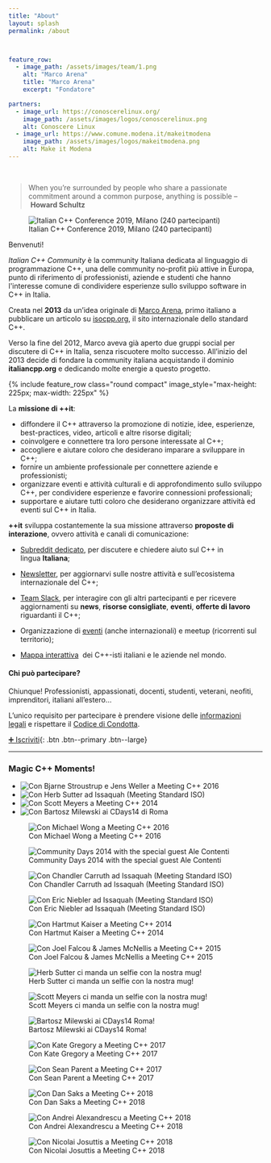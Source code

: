 ```yaml
---
title: "About"
layout: splash
permalink: /about



feature_row:
  - image_path: /assets/images/team/1.png
    alt: "Marco Arena"
    title: "Marco Arena"
    excerpt: "Fondatore"  

partners:
  - image_url: https://conoscerelinux.org/
    image_path: /assets/images/logos/conoscerelinux.png
    alt: Conoscere Linux
  - image_url: https://www.comune.modena.it/makeitmodena
    image_path: /assets/images/logos/makeitmodena.png
    alt: Make it Modena
---
```


<script src="_sass/md-gallery.js"></script>

<br />


> When you’re surrounded by people who share a passionate commitment around a common purpose, anything is possible – **Howard Schultz**

<figure>
  <img class="img-cpp-people"
  src="/assets/images/about/itcppcon19-crowd.jpg"
  alt="Italian C++ Conference 2019, Milano (240 partecipanti)">
  <figcaption>Italian C++ Conference 2019, Milano (240 partecipanti)</figcaption>
</figure>

Benvenuti!

*Italian C++ Community* è la community Italiana dedicata al linguaggio di programmazione C++, una delle community no-profit più attive in Europa, punto di riferimento di professionisti, aziende e studenti che hanno l'interesse comune di condividere esperienze sullo sviluppo software in C++ in Italia.

Creata nel **2013** da un’idea originale di [Marco Arena](http://it.linkedin.com/in/marcoarena), primo italiano a pubblicare un articolo su [isocpp.org](https://isocpp.org/), il sito internazionale dello standard C++.

Verso la fine del 2012, Marco aveva già aperto due gruppi social per discutere di C++ in Italia, senza riscuotere molto successo. All’inizio del 2013 decide di fondare la community italiana acquistando il dominio **italiancpp.org** e dedicando molte energie a questo progetto.

{% include feature_row class="round compact" image_style="max-height: 225px; max-width: 225px" %}

La **missione di ++it**:

*   diffondere il C++ attraverso la promozione di notizie, idee, esperienze, best-practices, video, articoli e altre risorse digitali;
*   coinvolgere e connettere tra loro persone interessate al C++;
*   accogliere e aiutare coloro che desiderano imparare a sviluppare in C++;
*   fornire un ambiente professionale per connettere aziende e professionisti;
*   organizzare eventi e attività culturali e di approfondimento sullo sviluppo C++, per condividere esperienze e favorire connessioni professionali;
*   supportare e aiutare tutti coloro che desiderano organizzare attività ed eventi sul C++ in Italia.

**++it** sviluppa costantemente la sua missione attraverso **proposte di interazione**, ovvero attività e canali di comunicazione:

*   [Subreddit dedicato](https://reddit.com/r/cppit), per discutere e chiedere aiuto sul C++ in lingua **Italiana**;

*   [Newsletter](/join), per aggiornarvi sulle nostre attività e sull’ecosistema internazionale del C++;

*   [Team Slack](/join), per interagire con gli altri partecipanti e per ricevere aggiornamenti su **news**, **risorse consigliate**, **eventi**, **offerte di lavoro** riguardanti il C++;

*   Organizzazione di [eventi](/archivio-eventi) (anche internazionali) e meetup (ricorrenti sul territorio);

*   [Mappa interattiva](https://www.google.com/maps/@45.7186146,-0.9182294,5z/data=!3m1!4b1!4m2!6m1!1s1kq4qEWdgLfxmDj2QOc8jIgH3yZc)  dei C++-isti italiani e le aziende nel mondo.

#### Chi può partecipare?

Chiunque! Professionisti, appassionati, docenti, studenti, veterani, neofiti, imprenditori, italiani all’estero…

L’unico requisito per partecipare è prendere visione delle [informazioni legali](/privacy-policy) e rispettare il [Codice di Condotta](/coc).

[➕ Iscriviti](/join){: .btn .btn--primary .btn--large}

* * * 

### Magic C++ Moments!

* ![Con Bjarne Stroustrup e Jens Weller a Meeting C++ 2016](assets/images/about/bjarne2016.jpg)
* ![Con Herb Sutter ad Issaquah (Meeting Standard ISO)](assets/images/about/herb2016.jpg)
* ![Con Scott Meyers a Meeting C++ 2014](assets/images/about/scott2014.jpg)
* ![Con Bartosz Milewski ai CDays14 di Roma](assets/images/about/bartosz2014.jpg)

<script>
    md_gallery();
</script>

<figure>
  <img class="img-cpp-people"
  src="assets/images/about/michael2016.jpg"
  alt="Con Michael Wong a Meeting C++ 2016">
  <figcaption>Con Michael Wong a Meeting C++ 2016</figcaption>  
</figure>

<figure>
  <img class="img-cpp-people"
  src="assets/images/about/cdays14.jpg"
  alt="Community Days 2014 with the special guest Ale Contenti">
  <figcaption>Community Days 2014 with the special guest Ale Contenti</figcaption>  
</figure>

<figure>
  <img class="img-cpp-people"
  src="assets/images/about/chandler2016.jpg"
  alt="Con Chandler Carruth ad Issaquah (Meeting Standard ISO)">
  <figcaption>Con Chandler Carruth ad Issaquah (Meeting Standard ISO)</figcaption>  
</figure>

<figure>
  <img class="img-cpp-people"
  src="assets/images/about/eric2016.jpg"
  alt="Con Eric Niebler ad Issaquah (Meeting Standard ISO)">
  <figcaption>Con Eric Niebler ad Issaquah (Meeting Standard ISO)</figcaption>  
</figure>
 
<figure>
  <img class="img-cpp-people"
  src="assets/images/about/hartmut2014.jpg"
  alt="Con Hartmut Kaiser a Meeting C++ 2014">
  <figcaption>Con Hartmut Kaiser a Meeting C++ 2014</figcaption>  
</figure>

<figure>
  <img class="img-cpp-people"
  src="assets/images/about/jj2015.jpg"
  alt="Con Joel Falcou & James McNellis a Meeting C++ 2015">
  <figcaption>Con Joel Falcou & James McNellis a Meeting C++ 2015</figcaption>  
</figure>

<figure>
  <img class="img-cpp-people"
  src="assets/images/about/herb-mug.jpg"
  alt="Herb Sutter ci manda un selfie con la nostra mug!">
  <figcaption>Herb Sutter ci manda un selfie con la nostra mug!</figcaption>  
</figure>

<figure>
  <img class="img-cpp-people"
  src="assets/images/about/scott-mug.jpg"
  alt="Scott Meyers ci manda un selfie con la nostra mug!">
  <figcaption>Scott Meyers ci manda un selfie con la nostra mug!</figcaption>  
</figure>

<figure>
  <img class="img-cpp-people"
  src="assets/images/about/bartosz-cdays.jpg"
  alt="Bartosz Milewski ai CDays14 Roma!">
  <figcaption>Bartosz Milewski ai CDays14 Roma!</figcaption>  
</figure>

<figure>
  <img class="img-cpp-people"
  src="assets/images/about/kate2017.jpg"
  alt="Con Kate Gregory a Meeting C++ 2017">
  <figcaption>Con Kate Gregory a Meeting C++ 2017</figcaption>  
</figure>

<figure>
  <img class="img-cpp-people"
  src="assets/images/about/sean2017.jpg"
  alt="Con Sean Parent a Meeting C++ 2017">
  <figcaption>Con Sean Parent a Meeting C++ 2017</figcaption>  
</figure>

<figure>
  <img class="img-cpp-people"
  src="assets/images/about/dan2018.jpg"
  alt="Con Dan Saks a Meeting C++ 2018">
  <figcaption>Con Dan Saks a Meeting C++ 2018</figcaption>  
</figure>

<figure>
  <img class="img-cpp-people"
  src="assets/images/about/andrei2018.jpg"
  alt="Con Andrei Alexandrescu a Meeting C++ 2018">
  <figcaption>Con Andrei Alexandrescu a Meeting C++ 2018</figcaption>  
</figure>

<figure>
  <img class="img-cpp-people"
  src="assets/images/about/nico2018.jpg"
  alt="Con Nicolai Josuttis a Meeting C++ 2018">
  <figcaption>Con Nicolai Josuttis a Meeting C++ 2018</figcaption>  
</figure>